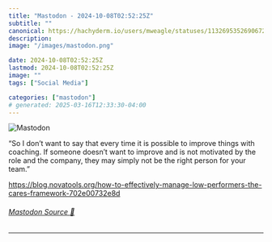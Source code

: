 ```yaml
---
title: "Mastodon - 2024-10-08T02:52:25Z"
subtitle: ""
canonical: https://hachyderm.io/users/mweagle/statuses/113269535269067210
description:
image: "/images/mastodon.png"

date: 2024-10-08T02:52:25Z
lastmod: 2024-10-08T02:52:25Z
image: ""
tags: ["Social Media"]

categories: ["mastodon"]
# generated: 2025-03-16T12:33:30-04:00
---
```

![Mastodon](/images/mastodon.png)

<p>“So I don’t want to say that every time it is possible to improve things with coaching. If someone doesn’t want to improve and is not motivated by the role and the company, they may simply not be the right person for your team.”</p><p><a href="https://blog.novatools.org/how-to-effectively-manage-low-performers-the-cares-framework-702e00732e8d" target="_blank" rel="nofollow noopener noreferrer" translate="no"><span class="invisible">https://</span><span class="ellipsis">blog.novatools.org/how-to-effe</span><span class="invisible">ctively-manage-low-performers-the-cares-framework-702e00732e8d</span></a></p>


###### [Mastodon Source 🐘](https://hachyderm.io/@mweagle/113269535269067210)

___
